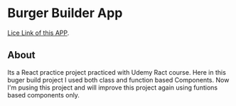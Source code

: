 # Burger Builder App

[Lice Link of this APP](https://o70sc.csb.app/).


## About

Its a React practice project practiced with Udemy Ract course.
Here in this buger build project I used both class and function based 
Components. Now I'm pusing this project and will improve this project 
again using funtions based components only.